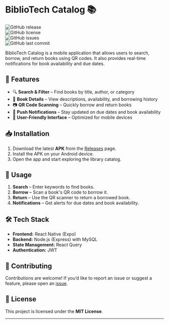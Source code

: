 # BiblioTech Catalog 📚  

![GitHub release](https://img.shields.io/github/v/release/riquelicious/BiblioTechMobileClient?style=flat-square)  
![GitHub license](https://img.shields.io/github/license/riquelicious/BiblioTechMobileClient?style=flat-square)  
![GitHub issues](https://img.shields.io/github/issues/riquelicious/BiblioTechMobileClient?style=flat-square)  
![GitHub last commit](https://img.shields.io/github/last-commit/riquelicious/BiblioTechMobileClient?style=flat-square)  

BiblioTech Catalog is a mobile application that allows users to search, borrow, and return books using QR codes. It also provides real-time notifications for book availability and due dates.  

## 📌 Features  
- 🔍 **Search & Filter** – Find books by title, author, or category  
- 📖 **Book Details** – View descriptions, availability, and borrowing history  
- 📷 **QR Code Scanning** – Quickly borrow and return books  
- 🔔 **Push Notifications** – Stay updated on due dates and book availability  
- 📱 **User-Friendly Interface** – Optimized for mobile devices  

## 📥 Installation  
1. Download the latest **APK** from the [Releases](https://github.com/riquelicious/BiblioTechMobileClient/releases) page.  
2. Install the APK on your Android device.  
3. Open the app and start exploring the library catalog.  

## 🚀 Usage  
1. **Search** – Enter keywords to find books.  
2. **Borrow** – Scan a book's QR code to borrow it.  
3. **Return** – Use the QR scanner to return a borrowed book.  
4. **Notifications** – Get alerts for due dates and book availability.  

## 🛠 Tech Stack  
- **Frontend:** React Native (Expo)  
- **Backend:** Node.js (Express) with MySQL  
- **State Management:** React Query  
- **Authentication:** JWT  

## 🤝 Contributing  
Contributions are welcome! If you’d like to report an issue or suggest a feature, please open an [issue](https://github.com/riquelicious/BiblioTechMobileClient/issues).  

## 📄 License  
This project is licensed under the **MIT License**.  

---

